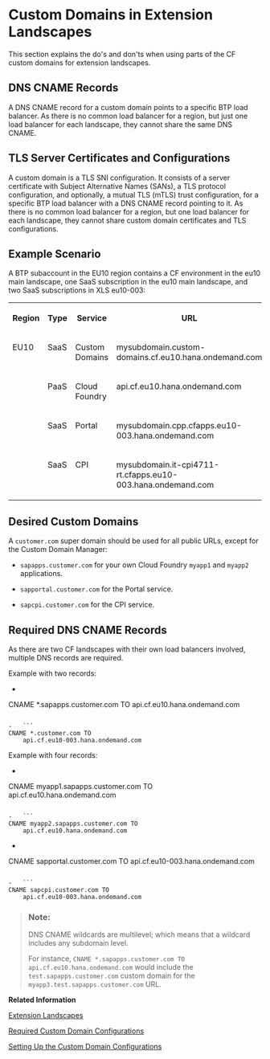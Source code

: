 <!-- loiob0c0a7327dc74d1dbe2faa14a594e439 -->

# Custom Domains in Extension Landscapes

This section explains the do's and don'ts when using parts of the CF custom domains for extension landscapes.



## DNS CNAME Records

A DNS CNAME record for a custom domain points to a specific BTP load balancer. As there is no common load balancer for a region, but just one load balancer for each landscape, they cannot share the same DNS CNAME.



<a name="loiob0c0a7327dc74d1dbe2faa14a594e439__section_xf4_bqh_ywb"/>

## TLS Server Certificates and Configurations

A custom domain is a TLS SNI configuration. It consists of a server certificate with Subject Alternative Names \(SANs\), a TLS protocol configuration, and optionally, a mutual TLS \(mTLS\) trust configuration, for a specific BTP load balancer with a DNS CNAME record pointing to it. As there is no common load balancer for a region, but one load balancer for each landscape, they cannot share custom domain certificates and TLS configurations.



<a name="loiob0c0a7327dc74d1dbe2faa14a594e439__section_l41_2qh_ywb"/>

## Example Scenario

A BTP subaccount in the EU10 region contains a CF environment in the eu10 main landscape, one SaaS subscription in the eu10 main landscape, and two SaaS subscriptions in XLS eu10-003:


<table>
<tr>
<th valign="top">

Region



</th>
<th valign="top">

Type



</th>
<th valign="top">

Service



</th>
<th valign="top">

URL



</th>
</tr>
<tr>
<td valign="top" rowspan="4">

EU10



</td>
<td valign="top">

SaaS



</td>
<td valign="top">

Custom Domains



</td>
<td valign="top">

mysubdomain.custom-domains.cf.eu10.hana.ondemand.com



</td>
</tr>
<tr>
<td valign="top">

PaaS



</td>
<td valign="top">

Cloud Foundry



</td>
<td valign="top">

api.cf.eu10.hana.ondemand.com



</td>
</tr>
<tr>
<td valign="top">

SaaS



</td>
<td valign="top">

Portal



</td>
<td valign="top">

mysubdomain.cpp.cfapps.eu10-003.hana.ondemand.com



</td>
</tr>
<tr>
<td valign="top">

SaaS



</td>
<td valign="top">

CPI



</td>
<td valign="top">

mysubdomain.it-cpi4711-rt.cfapps.eu10-003.hana.ondemand.com



</td>
</tr>
</table>



<a name="loiob0c0a7327dc74d1dbe2faa14a594e439__section_kr5_qqh_ywb"/>

## Desired Custom Domains

A `customer.com` super domain should be used for all public URLs, except for the Custom Domain Manager:

-   `sapapps.customer.com` for your own Cloud Foundry `myapp1` and `myapp2` applications.

-   `sapportal.customer.com` for the Portal service.

-   `sapcpi.customer.com` for the CPI service.




<a name="loiob0c0a7327dc74d1dbe2faa14a594e439__section_utx_wqh_ywb"/>

## Required DNS CNAME Records

As there are two CF landscapes with their own load balancers involved, multiple DNS records are required.

Example with two records:

-   ```
CNAME *.sapapps.customer.com TO
    api.cf.eu10.hana.ondemand.com
```

-   ```
CNAME *.customer.com TO
    api.cf.eu10-003.hana.ondemand.com
```


Example with four records:

-   ```
CNAME myapp1.sapapps.customer.com TO
    api.cf.eu10.hana.ondemand.com
```

-   ```
CNAME myapp2.sapapps.customer.com TO
    api.cf.eu10.hana.ondemand.com
```

-   ```
CNAME sapportal.customer.com TO
    api.cf.eu10-003.hana.ondemand.com
```

-   ```
CNAME sapcpi.customer.com TO
    api.cf.eu10-003.hana.ondemand.com
```


> ### Note:  
> DNS CNAME wildcards are multilevel; which means that a wildcard includes any subdomain level.
> 
> For instance, `CNAME *.sapapps.customer.com TO api.cf.eu10.hana.ondemand.com` would include the `test.sapapps.customer.com` custom domain for the `myapp3.test.sapapps.customer.com` URL.

**Related Information**  


[Extension Landscapes](extension-landscapes-66b366d.md "Extension landscapes (XLS) are Cloud Foundry (CF) landscapes in the same region as a main landscape, which can be used for your own CF environment (PaaS), for subscribed applications (SaaS), or for both. A main landscape can have none, one, or multiple extension landscapes.")

[Required Custom Domain Configurations](required-custom-domain-configurations-5d5c3cf.md "At least two separate custom domain configurations are required to fulfill the desired setup; one in the eu10 main landscape and one in the eu10-003 XLS. It is not possible to use the same server certificate for both. It is also not possible to import server certificate private keys from outside; they are always generated by Custom Domain Service inside a secure storage, which does not allow import or export operations to the front end.")

[Setting Up the Custom Domain Configurations](setting-up-the-custom-domain-configurations-19b1ae7.md "We strongly recommend that you use the Custom Domain Manager for any kind of custom domain management in Cloud Foundry, especially for, but not limited to the XLS scenarios.")

